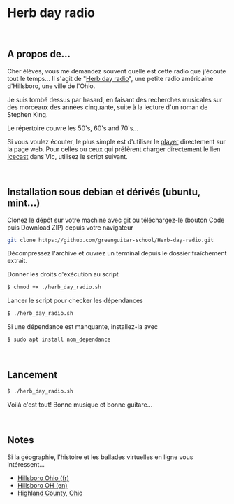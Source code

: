 
# Herb day radio

<br/>

## A propos de...

Cher élèves, vous me demandez souvent quelle est cette radio que j'écoute tout le temps...
Il s'agit de "[Herb day radio](https://herbdayradio.com/)", une petite radio américaine d'Hillsboro, une ville de l'Ohio.

Je suis tombé dessus par hasard, en faisant des recherches musicales sur des morceaux des années cinquante, suite à la lecture d'un roman de Stephen King.

Le répertoire couvre les 50's, 60's and 70's...

Si vous voulez écouter, le plus simple est d'utiliser le [player](http://live.mystreamplayer.com/herbday) directement sur la page web.
Pour celles ou ceux qui préfèrent charger directement le lien [Icecast](https://fr.wikipedia.org/wiki/Icecast) dans Vlc, utilisez le script suivant.

<br/>

## Installation sous debian et dérivés (ubuntu, mint...)

Clonez le dépôt sur votre machine avec git ou téléchargez-le (bouton Code puis Download ZIP) depuis votre navigateur

```bash
git clone https://github.com/greenguitar-school/Herb-day-radio.git
```

Décompressez l'archive et ouvrez un terminal depuis le dossier fraîchement extrait.

Donner les droits d'exécution au script

```bash
$ chmod +x ./herb_day_radio.sh
```

Lancer le script pour checker les dépendances

```bash
$ ./herb_day_radio.sh
```

Si une dépendance est manquante, installez-la avec

```bash
$ sudo apt install nom_dependance
```

<br/>

## Lancement

```bash
$ ./herb_day_radio.sh
```

Voilà c'est tout! Bonne musique et bonne guitare...

<br/>

## Notes

Si la géographie, l'histoire et les ballades virtuelles en ligne vous intéressent...

* [Hillsboro Ohio (fr)](https://fr.wikipedia.org/wiki/Hillsboro_(Ohio))
* [Hillsboro OH (en)](https://en.wikipedia.org/wiki/Hillsboro,_Ohio)
* [Highland County, Ohio](https://en.wikipedia.org/wiki/Highland_County,_Ohio)

